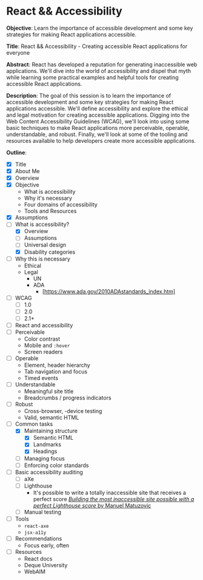 # React && Accessibility

**Objective**: Learn the importance of accessible development and some key strategies for making React applications accessible.

**Title**: React && Accessibility - Creating accessible React applications for everyone

**Abstract**: React has developed a reputation for generating inaccessible web applications. We'll dive into the world of accessibility and dispel that myth while learning some practical examples and helpful tools for creating accessible React applications.

**Description**: The goal of this session is to learn the importance of accessible development and some key strategies for making React applications accessible. We'll define accessibility and explore the ethical and legal motivation for creating accessible applications. Digging into the Web Content Accessibility Guidelines (WCAG), we'll look into using some basic techniques to make React applications more perceivable, operable, understandable, and robust. Finally, we'll look at some of the tooling and resources available to help developers create more accessible applications.

**Outline**:

-   [x] Title
-   [x] About Me
-   [x] Overview
-   [x] Objective
    - What is accessibility
    - Why it's necessary
    - Four domains of accessibility
    - Tools and Resources
-   [x] Assumptions
-   [ ] What is accessibility?
    -   [x] Overview
    -   [ ] Assumptions
    -   [ ] Universal design
    -   [x] Disability categories
-   [ ] Why this is necessary
    -   Ethical
    -   Legal
        -   UN
        -   ADA
            -   [https://www.ada.gov/2010ADAstandards_index.htm]
-   [ ] WCAG
    -   [ ] 1.0
    -   [ ] 2.0
    -   [ ] 2.1+
-   [ ] React and accessibility
-   [ ] Perceivable
    -   Color contrast
    -   Mobile and `:hover`
    -   Screen readers
-   [ ] Operable
    -   Element, header hierarchy
    -   Tab navigation and focus
    -   Timed events
-   [ ] Understandable
    -   Meaningful site title
    -   Breadcrumbs / progress indicators
-   [ ] Robust
    -   Cross-browser, -device testing
    -   Valid, semantic HTML
-   [ ] Common tasks
    -   [x] Maintaining structure
        - [x] Semantic HTML
        - [x] Landmarks
        - [x] Headings  
    -   [ ] Managing focus
    -   [ ] Enforcing color standards
-   [ ] Basic accessibility auditing
    -   [ ] aXe
    -   [ ] Lighthouse
        -   It's possible to write a totally inaccessible site that receives a perfect score [_Building the most inaccessible site possible with a perfect Lighthouse score_ by Manuel Matuzovic](https://www.matuzo.at/blog/building-the-most-inaccessible-site-possible-with-a-perfect-lighthouse-score/)
    -   [ ] Manual testing
-   [ ] Tools
    -   `react-axe`
    -   `jsx-a11y`
-   [ ] Recommendations
    -   Focus early, often
-   [ ] Resources
    -   React docs
    -   Deque University
    -   WebAIM
